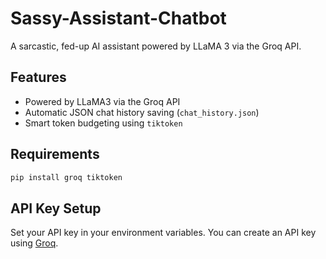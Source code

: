# Sassy-Assistant-Chatbot

A sarcastic, fed-up AI assistant powered by LLaMA 3 via the Groq API.  

## Features

- Powered by LLaMA3 via the Groq API
- Automatic JSON chat history saving (`chat_history.json`)
- Smart token budgeting using `tiktoken`

## Requirements

```bash 
pip install groq tiktoken
```

## API Key Setup
Set your API key in your environment variables. You can create an API key using [Groq](https://console.groq.com/home).
